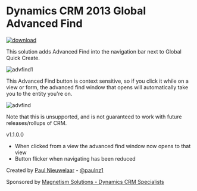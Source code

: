 # Dynamics CRM 2013 Global Advanced Find
[![download](https://user-images.githubusercontent.com/14048382/27844360-c7ea9670-6174-11e7-8658-80d356c1ba8f.png)](https://github.com/PaulNieuwelaar/globaladvfind/raw/master/GlobalAdvancedFind_1_1_0_0_managed.zip)

This solution adds Advanced Find into the navigation bar next to Global Quick Create.

![advfind1](https://user-images.githubusercontent.com/14048382/27843498-5e81a0ae-6168-11e7-8b51-a651ddc729d2.png)

This Advanced Find button is context sensitive, so if you click it while on a view or form, the advanced find window that opens will automatically take you to the entity you're on.

![advfind](https://user-images.githubusercontent.com/14048382/27843497-5e56aa16-6168-11e7-89eb-840c2c6caa8f.png)

Note that this is unsupported, and is not guaranteed to work with future releases/rollups of CRM.

v1.1.0.0
- When clicked from a view the advanced find window now opens to that view
- Button flicker when navigating has been reduced

Created by [Paul Nieuwelaar](http://paulnieuwelaar.wordpress.com) - [@paulnz1](https://twitter.com/paulnz1)

Sponsored by [Magnetism Solutions - Dynamics CRM Specialists](http://www.magnetismsolutions.com)
